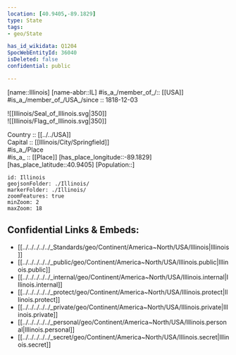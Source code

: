 ```yaml
---
location: [40.9405,-89.1829] 
type: State
tags:
- geo/State

has_id_wikidata: Q1204 
SpocWebEntityId: 36040
isDeleted: false
confidential: public

---
```

[name::Illinois] 
[name-abbr::IL] 
#is_a_/member_of_/:: [[USA]]
#is_a_/member_of_/USA_/since :: 1818-12-03 


![[Illinois/Seal_of_Illinois.svg|350]]  
![[Illinois/Flag_of_Illinois.svg|350]]  

Country :: [[../../USA]]  
Capital :: [[Illinois/City/Springfield]]  
#is_a_/Place  
#is_a_ :: [[Place]] 
[has_place_longitude::-89.1829] 
[has_place_latitude::40.9405] 
[Population::] 



```leaflet
id: Illinois
geojsonFolder: ./Illinois/
markerFolder: ./Illinois/
zoomFeatures: true 
minZoom: 2 
maxZoom: 18
```


## Confidential Links & Embeds: 
- [[../../../../../_Standards/geo/Continent/America~North/USA/Illinois|Illinois]] 
- [[../../../../../_public/geo/Continent/America~North/USA/Illinois.public|Illinois.public]] 
- [[../../../../../_internal/geo/Continent/America~North/USA/Illinois.internal|Illinois.internal]] 
- [[../../../../../_protect/geo/Continent/America~North/USA/Illinois.protect|Illinois.protect]] 
- [[../../../../../_private/geo/Continent/America~North/USA/Illinois.private|Illinois.private]] 
- [[../../../../../_personal/geo/Continent/America~North/USA/Illinois.personal|Illinois.personal]] 
- [[../../../../../_secret/geo/Continent/America~North/USA/Illinois.secret|Illinois.secret]] 
